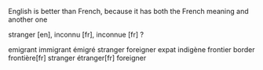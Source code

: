 English is better than French, because it has both the French meaning and another one

stranger [en], inconnu [fr], inconnue [fr] ?


 emigrant immigrant émigré stranger foreigner expat indigène
frontier border frontière[fr]
stranger étranger[fr] foreigner
